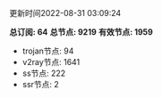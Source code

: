 更新时间2022-08-31 03:09:24

**总订阅: 64**
**总节点: 9219**
**有效节点: 1959**
- trojan节点: 94
- v2ray节点: 1641
- ss节点: 222
- ssr节点: 2
